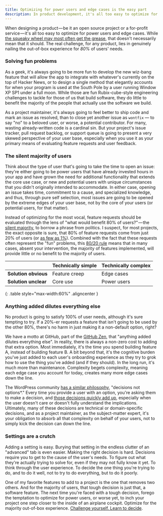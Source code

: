 ```yaml
---
title: Optimizing for power users and edge cases is the easy part
description: In product development, it's all too easy to optimize for power users and edge cases. The real challenge lies in nailing the out-of-box experience for 80% of users' needs.
---
```


When designing a product — be it an open source project or a for-profit service — it's all too easy to optimize for power users and edge cases. While [the squeaky wheel may most often get the grease](https://en.wikipedia.org/wiki/The_squeaky_wheel_gets_the_grease), that doesn't necessarily mean that it should. The real challenge, for any product, lies in genuinely nailing the out-of-box experience for *80%* of users' needs.

### Solving fun problems

As a geek, it's always going to be more fun to develop the new wiz-bang feature that will allow the app to integrate with whatever's currently on the top of Hacker News, or to design a single method that elegantly accounts for when your program is used at the South Pole by a user running Window XP SP1 under a full moon. While those are fun Rubix-cube-style engineering challenges to tackle for those of us that build software, they do little to benefit the majority of the people that actually use the software we build.

As a project maintainer, it's always going to feel better to ship code and mark an issue as resolved, than to close yet another issue as `wontfix` — to say "no" to a beloved user, or worse, a potential contributor. For many, wasting already-written code is a cardinal sin. But your project's issue tracker, pull request backlog, or support queue is going to present a very skewed perspective of your user base, especially when you use it as your primary means of evaluating feature requests and user feedback.

### The silent majority of users

Think about the type of user that's going to take the time to open an issue: they're either going to be power users that have already invested hours in your app and have grown the need for additional functionality that extends the core use case, or new and potential users with unique circumstances that you didn't originally intended to accommodate. In either case, opening an issue takes time, commitment to a cause, and specialized knowledge, and thus, through pure self selection, most issues are going to be opened by the extreme edges of your user base, not by the core of your users (or potential users, for that matter).

Instead of optimizing for the most vocal, feature requests should be evaluated through the lens of "what would benefit 80% of users?" — the [silent majority](https://en.wikipedia.org/wiki/Silent_majority), to borrow a phrase from politics. I suspect, for most projects, the exact opposite is sure, that 80% of feature requests come from just 20% of users (or [as few as 1%](https://en.wikipedia.org/wiki/1%25_rule_(Internet_culture))). Combined with the fact that these requests often represent the "fun" problems, this [80/20 rule](https://en.wikipedia.org/wiki/Pareto_principle) means that in many cases, absent your intervention, the majority of features implemented, will provide little or no benefit to the majority of users.

|                      | Technically simple | Technically complex |
|:---------------------|:-------------------|:--------------------|
| **Solution obvious** | Feature creep      | Edge cases          |
| **Solution unclear** | Core use           | Power users         |

{: .table style="max-width:60%" .aligncenter }

### Anything added dilutes everything else

No product is going to satisfy 100% of user needs, although it's sure tempting to try. If a 20%-er requests a feature that isn't going to be used by the other 80%, there's no harm in just making it a non-default option, right?

We have a motto at GitHub, part of the [GitHub Zen](https://ben.balter.com/2015/08/12/the-zen-of-GitHub/), that "anything added dilutes everything else". In reality, there is always a non-zero cost to adding that extra option. Most immediately, it's the time you spend building feature A, instead of building feature B. A bit beyond that, it's the cognitive burden you've just added to each user's onboarding experience as they try to grok how to use the thing you've added (and if they should). In the long run, it's much more than maintenance. Complexity begets complexity, meaning each edge case you account for today, creates many more edge cases down the line.

The WordPress community [has a similar philosophy](https://wordpress.org/about/philosophy/), "decisions not options\*." Every time you provide a user with an option, you're asking them to make a decision, and [those decisions quickly add up](https://en.wikipedia.org/wiki/Analysis_paralysis), especially when the user doesn't care or doesn't fully understand the implications. Ultimately, many of these decisions are technical or domain-specific decisions, and as a project maintainer, as the subject-matter expert, it's your obligation to absorb all that complexity on behalf of your users, not to simply kick the decision can down the line.

### Settings are a crutch

Adding a setting is easy. Burying that setting in the endless clutter of an "advanced" tab is even easier. Making the right decision is hard. Decisions require you to get to the cause of the user's needs. To figure out what they're actually trying to solve for, even if they may not fully know it yet. To think through the user experience. To decide the one thing you're trying to do, and to do it well, not to try to do everything, but to do it poorly.

One of my favorite features to add to a project is the one that removes two others. And for the majority of users, that tough decision is just that, a software feature. The next time you're faced with a tough decision, forego the temptation to optimize for power users, or worse yet, to inch your project one step closer to the inside of an airplane cockpit. Optimize for the majority out-of-box experience. [Challenge yourself. Learn to decide](https://nacin.com/2011/12/18/in-open-source-learn-to-decide/).
